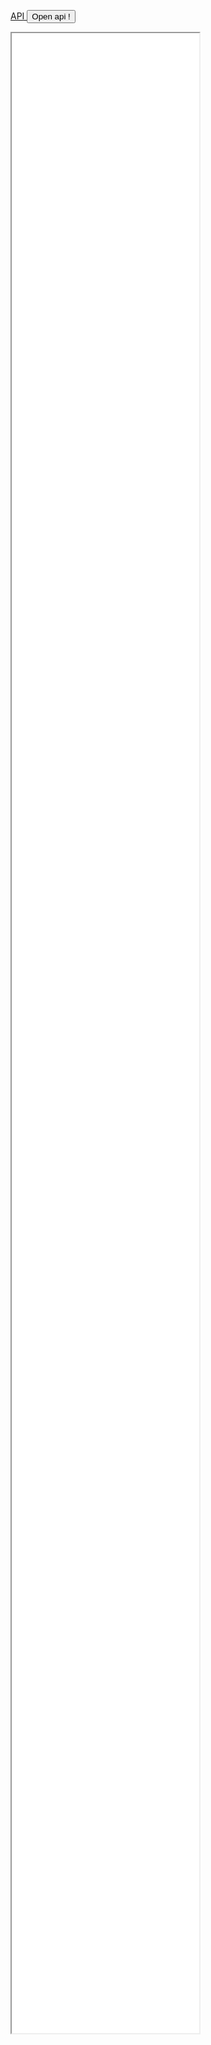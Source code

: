 [API ](/Development/api.md)
<button type="button"  onclick="window.location.href='/multiuav_gui_doc/Development/api/api.html';">Open api !</button>

<iframe src="/Development/api/api.html" style="height:80vh"></iframe>
